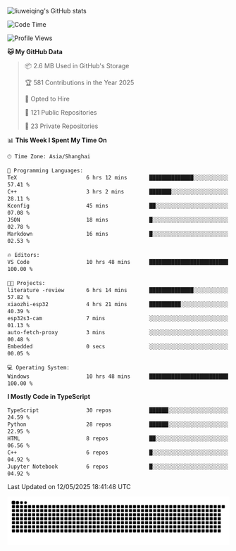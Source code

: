![liuweiqing's GitHub stats](https://github-readme-stats.vercel.app/api?username=14790897&show_icons=true&locale=cn&include_all_commits=true&count_private=true)

<!--START_SECTION:waka-->
![Code Time](http://img.shields.io/badge/Code%20Time-2%2C140%20hrs%2041%20mins-blue)

![Profile Views](http://img.shields.io/badge/Profile%20Views-25-blue)

**🐱 My GitHub Data** 

> 📦 2.6 MB Used in GitHub's Storage 
 > 
> 🏆 581 Contributions in the Year 2025
 > 
> 💼 Opted to Hire
 > 
> 📜 121 Public Repositories 
 > 
> 🔑 23 Private Repositories 
 > 
📊 **This Week I Spent My Time On** 

```text
🕑︎ Time Zone: Asia/Shanghai

💬 Programming Languages: 
TeX                      6 hrs 12 mins       ██████████████░░░░░░░░░░░   57.41 % 
C++                      3 hrs 2 mins        ███████░░░░░░░░░░░░░░░░░░   28.11 % 
Kconfig                  45 mins             ██░░░░░░░░░░░░░░░░░░░░░░░   07.08 % 
JSON                     18 mins             █░░░░░░░░░░░░░░░░░░░░░░░░   02.78 % 
Markdown                 16 mins             █░░░░░░░░░░░░░░░░░░░░░░░░   02.53 % 

🔥 Editors: 
VS Code                  10 hrs 48 mins      █████████████████████████   100.00 % 

🐱‍💻 Projects: 
literature -review       6 hrs 14 mins       ██████████████░░░░░░░░░░░   57.82 % 
xiaozhi-esp32            4 hrs 21 mins       ██████████░░░░░░░░░░░░░░░   40.39 % 
esp32s3-cam              7 mins              ░░░░░░░░░░░░░░░░░░░░░░░░░   01.13 % 
auto-fetch-proxy         3 mins              ░░░░░░░░░░░░░░░░░░░░░░░░░   00.48 % 
Embedded                 0 secs              ░░░░░░░░░░░░░░░░░░░░░░░░░   00.05 % 

💻 Operating System: 
Windows                  10 hrs 48 mins      █████████████████████████   100.00 % 
```

**I Mostly Code in TypeScript** 

```text
TypeScript               30 repos            ██████░░░░░░░░░░░░░░░░░░░   24.59 % 
Python                   28 repos            ██████░░░░░░░░░░░░░░░░░░░   22.95 % 
HTML                     8 repos             ██░░░░░░░░░░░░░░░░░░░░░░░   06.56 % 
C++                      6 repos             █░░░░░░░░░░░░░░░░░░░░░░░░   04.92 % 
Jupyter Notebook         6 repos             █░░░░░░░░░░░░░░░░░░░░░░░░   04.92 % 
```




 Last Updated on 12/05/2025 18:41:48 UTC
<!--END_SECTION:waka-->

<picture>
  <source media="(prefers-color-scheme: dark)" srcset="https://raw.githubusercontent.com/14790897/14790897/output/github-contribution-grid-snake-dark.svg" />
  <source media="(prefers-color-scheme: light)" srcset="https://raw.githubusercontent.com/14790897/14790897/output/github-contribution-grid-snake.svg" />
  <img alt="github-snake" src="https://raw.githubusercontent.com/14790897/14790897/output/github-contribution-grid-snake.svg" />
</picture>

